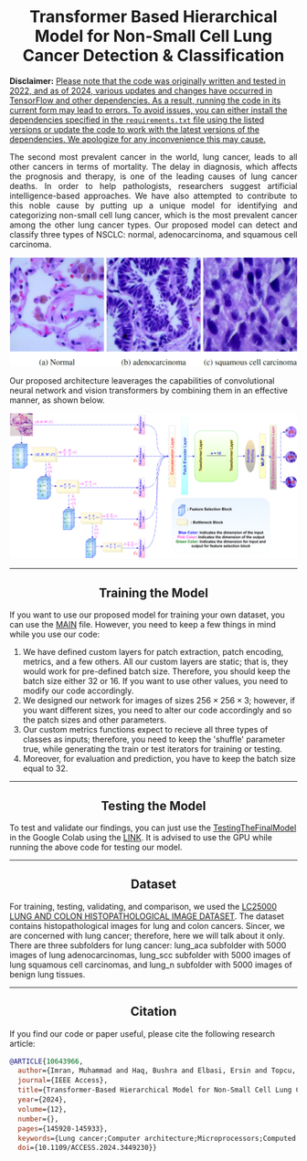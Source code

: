 <h1 align="center" > Transformer Based Hierarchical Model for Non-Small Cell Lung Cancer Detection & Classification </h1>

**Disclaimer:** <u>Please note that the code was originally written and tested in 2022, and as of 2024, various updates and changes have occurred in TensorFlow and other dependencies. As a result, running the code in its current form may lead to errors. To avoid issues, you can either install the dependencies specified in the `requirements.txt` file using the listed versions or update the code to work with the latest versions of the dependencies. We apologize for any inconvenience this may cause.</u>


<p align='justify'>
The second most prevalent cancer in the world, lung cancer, leads to all other cancers in terms of mortality. The delay in diagnosis, which affects the prognosis and therapy, is one of the leading causes of lung cancer deaths. In order to help pathologists, researchers suggest artificial intelligence-based approaches. We have also attempted to contribute to this noble cause by putting up a unique model for identifying and categorizing non-small cell lung cancer, which is the most prevalent cancer among the other lung cancer types. Our proposed model can detect and classify three types of NSCLC: normal, adenocarcinoma, and squamous cell carcinoma. </p>

<p align="center">
  <img src="https://github.com/ImranNust/LungCancerDetection/blob/main/images/NSCLCTypes.png" />
</p>



Our proposed architecture leaverages the capabilities of convolutional neural network and vision transformers by combining them in an effective manner, as shown below.

<p align="center">
  <img src="https://github.com/ImranNust/LungCancerDetection/blob/main/images/MainModelVer6.png" />
</p>

<hr></hr>
<h2 align="center" > Training the Model </h2>

<p align='justify'>

If you want to use our proposed model for training your own dataset, you can use the [MAIN](https://github.com/ImranNust/LungCancerDetection/blob/main/main.ipynb) file. However, you need to keep a few things in mind while you use our code:

1. We have defined custom layers for patch extraction, patch encoding, metrics, and a few others. All our custom layers are static; that is, they would work for pre-defined batch size. Therefore, you should keep the batch size either 32 or 16. If you want to use other values, you need to modify our code accordingly.
2. We designed our network for images of sizes $256\times256\times3$; however, if you want different sizes, you need to alter our code accordingly and so the patch sizes and other parameters.
3. Our custom metrics functions expect to recieve all three types of classes as inputs; therefore, you need to keep the 'shuffle' parameter true, while generating the train or test iterators for training or testing. 
4. Moreover, for evaluation and prediction, you have to keep the batch size equal to 32. 

</p>

<hr></hr>
<h2 align="center" > Testing the Model </h2>

To test and validate our findings, you can just use the [TestingTheFinalModel](https://github.com/ImranNust/LungCancerDetection/blob/main/TestingTheFinalModel.ipynb) in the Google Colab using the [LINK](https://colab.research.google.com/github/ImranNust/LungCancerDetection/blob/main/TestingTheFinalModel.ipynb). It is advised to use the GPU while running the above code for testing our model.


<hr></hr>
<h2 align="center" > Dataset </h2>



For training, testing, validating, and comparison, we used the [LC25000 LUNG AND COLON HISTOPATHOLOGICAL IMAGE DATASET](https://github.com/tampapath/lung_colon_image_set). The dataset contains histopathological images for lung and colon cancers. Sincer, we are concerned with lung cancer; therefore, here we will talk about it only. There are three subfolders for lung cancer: lung_aca subfolder with 5000 images of lung adenocarcinomas, lung_scc subfolder with 5000 images of lung squamous cell carcinomas, and lung_n subfolder with 5000 images of benign lung tissues.

<hr></hr>
<h2 align="center" > Citation </h2>


If you find our code or paper useful, please cite the following research article:

```bibtex
@ARTICLE{10643966,
  author={Imran, Muhammad and Haq, Bushra and Elbasi, Ersin and Topcu, Ahmet E. and Shao, Wei},
  journal={IEEE Access}, 
  title={Transformer-Based Hierarchical Model for Non-Small Cell Lung Cancer Detection and Classification}, 
  year={2024},
  volume={12},
  number={},
  pages={145920-145933},
  keywords={Lung cancer;Computer architecture;Microprocessors;Computed tomography;Accuracy;Lung;Convolutional neural networks;Squamous cell carcinoma;Classification algorithms;Non-small cell lung cancer;neural network;vision transformers;convolutional neural networks;classification;adenocarcinoma;squamous cell carcinoma},
  doi={10.1109/ACCESS.2024.3449230}}
```

